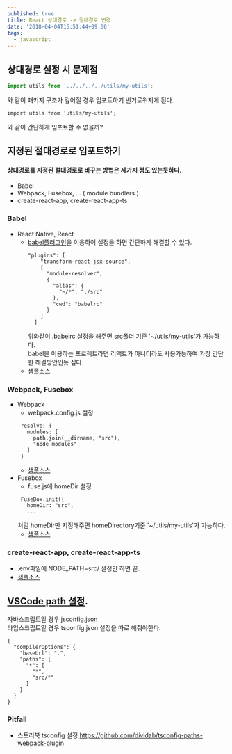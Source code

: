 ```yaml
---
published: true
title: React 상대경로 -> 절대경로 변경
date: '2018-04-04T16:51:44+09:00'
tags:
  - javascript
---
```

## 상대경로 설정 시 문제점

```javascript
import utils from '../../../../utils/my-utils';
```

와 같이 패키지 구조가 깊어질 경우 임포트하기 번거로워지게 된다.

```
import utils from 'utils/my-utils';
```

와 같이 간단하게 임포트할 수 없을까?

## 지정된 절대경로로 임포트하기

#### 상대경로를 지정된 절대경로로 바꾸는 방법은 세가지 정도 있는듯하다.

* Babel
* Webpack, Fusebox, ... ( module bundlers )
* create-react-app, create-react-app-ts

### Babel

* React Native, React <br/>
  * [babel플러그인](https://github.com/tleunen/babel-plugin-module-resolver)을 이용하여 설정을 하면 간단하게 해결할 수 있다. <br/>
    ```
    "plugins": [
        "transform-react-jsx-source",
        [
          "module-resolver",
          {
            "alias": {
              "~/*": "./src"
            },
            "cwd": "babelrc"
          }
        ]
      ]
    ```
     위와같이 .babelrc 설정을 해주면 src폴더 기준 '~/utils/my-utils'가 가능하다.<br/>
     babel을 이용하는 프로젝트라면 리액트가 아니더라도 사용가능하여 가장 간단한 해결방안인듯 싶다.
  * [샘플소스](https://github.com/BoBinLee/absolute-sample/tree/2-react-native-ts)

### Webpack, Fusebox

* Webpack
  * webpack.config.js 설정
  ```
   resolve: {
     modules: [
       path.join(__dirname, "src"),
       "node_modules"
     ]
   }
  ```
  * [샘플소스](https://github.com/BoBinLee/absolute-sample/tree/4-webpack)
* Fusebox
  * fuse.js에 homeDir 설정
  ```
   FuseBox.init({
     homeDir: "src",
     ...
  ```
   처럼 homeDir만 지정해주면 homeDirectory기준 '~/utils/my-utils'가 가능하다.
  * [샘플소스](https://github.com/BoBinLee/absolute-sample/tree/3-fusebox-ts)

### create-react-app, create-react-app-ts

* .env파일에 NODE_PATH=src/ 설정만 하면 끝.
* [샘플소스](https://github.com/BoBinLee/absolute-sample/tree/1-create-react-app)

## [VSCode path 설정](https://code.visualstudio.com/docs/languages/jsconfig).

자바스크립트일 경우 jsconfig.json <br/>
타입스크립트일 경우 tsconfig.json 설정을 따로 해줘야한다.

```
{
  "compilerOptions": {
    "baseUrl": ".",
    "paths": {
      "*": [
        "*",
        "src/*"
      ]
    }
  }
}
```

### Pitfall
* 스토리북 tsconfig 설정  https://github.com/dividab/tsconfig-paths-webpack-plugin

